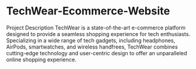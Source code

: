 # TechWear-Ecommerce-Website

Project Description
TechWear is a state-of-the-art e-commerce platform designed to provide a seamless shopping experience for tech enthusiasts. Specializing in a wide range of tech gadgets, including headphones, AirPods, smartwatches, and wireless handfrees, TechWear combines cutting-edge technology and user-centric design to offer an unparalleled online shopping experience.
